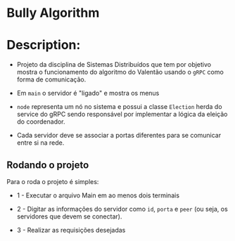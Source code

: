 # Bully Algorithm

# Description:
- Projeto da disciplina de Sistemas Distribuídos que tem por objetivo mostra o funcionamento do algoritmo do Valentão usando o `gRPC` como forma de comunicação.

- Em `main` o servidor é "ligado" e mostra os menus
  
- `node` representa um nó no sistema e possui a classe `Election` herda do service do gRPC sendo responsável por implementar a lógica da eleição do coordenador.
  
- Cada servidor deve se associar a portas diferentes para se comunicar entre si na rede.
  

## Rodando o projeto

Para o roda o projeto é simples:

- 1 - Executar o arquivo Main em ao menos dois terminais

- 2 - Digitar as informações do servidor como `id`, `porta` e `peer` (ou seja, os servidores que devem se conectar).
  
- 3 - Realizar as requisições desejadas